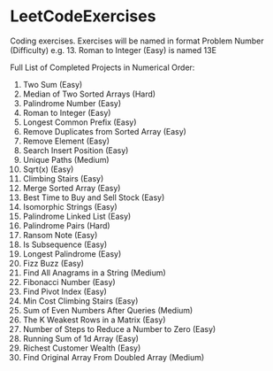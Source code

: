 # LeetCodeExercises

Coding exercises. Exercises will be named in format Problem Number (Difficulty) e.g. 13. Roman to Integer (Easy) is named 13E

Full List of Completed Projects in Numerical Order:
1. Two Sum (Easy)
4. Median of Two Sorted Arrays (Hard)
9. Palindrome Number (Easy)
13. Roman to Integer (Easy)
14. Longest Common Prefix (Easy)
26. Remove Duplicates from Sorted Array (Easy)
27. Remove Element (Easy)
35. Search Insert Position (Easy)
62. Unique Paths (Medium)
69. Sqrt(x) (Easy)
70. Climbing Stairs (Easy)
88. Merge Sorted Array (Easy)
121. Best Time to Buy and Sell Stock (Easy)
205. Isomorphic Strings (Easy)
234. Palindrome Linked List (Easy)
336. Palindrome Pairs (Hard)
383. Ransom Note (Easy)
392. Is Subsequence (Easy)
409. Longest Palindrome (Easy)
412. Fizz Buzz (Easy)
438. Find All Anagrams in a String (Medium)
509. Fibonacci Number (Easy)
724. Find Pivot Index (Easy)
746. Min Cost Climbing Stairs (Easy)
985. Sum of Even Numbers After Queries (Medium)
1337. The K Weakest Rows in a Matrix (Easy)
1342. Number of Steps to Reduce a Number to Zero (Easy)
1480. Running Sum of 1d Array (Easy)
1672. Richest Customer Wealth (Easy)
2007. Find Original Array From Doubled Array (Medium)